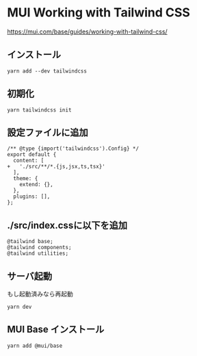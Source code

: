 # MUI Working with Tailwind CSS
https://mui.com/base/guides/working-with-tailwind-css/
## インストール
```
yarn add --dev tailwindcss
```
## 初期化
```
yarn tailwindcss init
```
## 設定ファイルに追加
```
/** @type {import('tailwindcss').Config} */
export default {
  content: [
+   './src/**/*.{js,jsx,ts,tsx}'
  ],
  theme: {
    extend: {},
  },
  plugins: [],
};
```
## ./src/index.cssに以下を追加
```
@tailwind base;
@tailwind components;
@tailwind utilities;
```
## サーバ起動
もし起動済みなら再起動
```
yarn dev
```

## MUI Base インストール
```
yarn add @mui/base
```